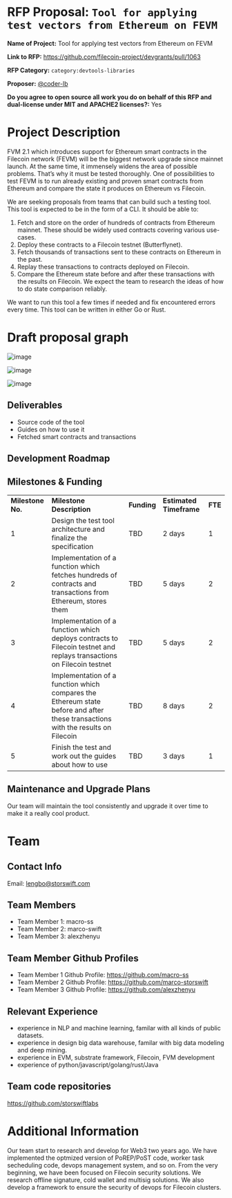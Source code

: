 # RFP Proposal: `Tool for applying test vectors from Ethereum on FEVM`

**Name of Project:** Tool for applying test vectors from Ethereum on FEVM

**Link to RFP:**  https://github.com/filecoin-project/devgrants/pull/1063

**RFP Category:** `category:devtools-libraries`

**Proposer:** [@coder-lb](https://github.com/storswiftlabs)

**Do you agree to open source all work you do on behalf of this RFP and dual-license under MIT and APACHE2 licenses?:** 
Yes

# Project Description

FVM 2.1 which introduces support for Ethereum smart contracts in the Filecoin network (FEVM) will be the biggest network upgrade since mainnet launch. At the same time, it immensely widens the area of possible problems. That’s why it must be tested thoroughly.
One of possibilities to test FEVM is to run already existing and proven smart contracts from Ethereum and compare the state it produces on Ethereum vs Filecoin.

We are seeking proposals from teams that can build such a testing tool. This tool is expected to be in the form of a CLI.
It should be able to:

1. Fetch and store on the order of hundreds of contracts from Ethereum mainnet. These should be widely used contracts covering various use-cases. 
2. Deploy these contracts to a Filecoin testnet (Butterflynet).
3. Fetch thousands of transactions sent to these contracts on Ethereum in the past. 
4. Replay these transactions to contracts deployed on Filecoin. 
5. Compare the Ethereum state before and after these transactions with the results on Filecoin. We expect the team to research the ideas of how to do state comparison reliably.

We want to run this tool a few times if needed and fix encountered errors every time.
This tool can be written in either Go or Rust.

# Draft proposal graph

![image](https://user-images.githubusercontent.com/67536047/195347846-3ea34be4-f70c-4381-8c77-a11aa99c37c4.png)

![image](https://user-images.githubusercontent.com/67536047/195347977-d1b0df99-0adb-41c3-a4f7-11893f176196.png)

![image](https://user-images.githubusercontent.com/67536047/195348190-17f08fc1-d5df-43a7-9e78-2212fe03b816.png)


## Deliverables

* Source code of the tool
* Guides on how to use it
* Fetched smart contracts and transactions 


## Development Roadmap



## Milestones & Funding

<table>
  <tr>
   <td><strong>Milestone No.</strong>
   </td>
   <td><strong>Milestone Description</strong>
   </td>
   <td><strong>Funding</strong>
   </td>
   <td><strong>Estimated Timeframe</strong>
   </td>
   <td><strong>FTE</strong>
   </td>   
  </tr>
  <tr>
   <td>1
   </td>
   <td>Design the test tool architecture and finalize the specification
   </td>
   <td>TBD
   </td>
   <td>2 days
   </td>
    <td>1 
   </td>
  </tr>
  <tr>
   <td>2
   </td>
   <td>Implementation of a function which fetches hundreds of contracts and transactions from Ethereum, stores them 
   </td>
   <td>TBD
   </td>
   <td>5 days
   </td>
    <td>2 
   </td>
  </tr>
  <tr>
   <td>3
   </td>
   <td>Implementation of a function which deploys contracts to Filecoin testnet and replays transactions on Filecoin testnet
   </td>
   <td>TBD
   </td>
   <td>5 days
   </td>
    <td>2 
   </td>
  </tr>
  <tr>
   <td>4
   </td>
   <td>Implementation of a function which compares the Ethereum state before and after these transactions with the results on Filecoin
   </td>
   <td>TBD
   </td>
   <td>8 days
   </td>
    <td>2 
   </td>
  </tr>
  <tr>
   <td>5
   </td>
   <td>Finish the test and work out the guides about how to use
   </td>
   <td>TBD
   </td>
   <td>3 days
    <td>1
   </td>
   </td>
  </tr>
</table>

## Maintenance and Upgrade Plans

Our team will maintain the tool consistently and upgrade it over time to make it a really cool product.

# Team

## Contact Info

Email: lengbo@storswift.com

## Team Members

- Team Member 1: macro-ss
- Team Member 2: marco-swift 
- Team Member 3: alexzhenyu

## Team Member Github Profiles

- Team Member 1 Github Profile: https://github.com/macro-ss
- Team Member 2 Github Profile: https://github.com/marco-storswift
- Team Member 3 Github Profile: https://github.com/alexzhenyu

## Relevant Experience

- experience in NLP and machine learning, familar with all kinds of public datasets.
- experience in design big data warehouse, familar with big data modeling and deep mining.
- experience in EVM, substrate framework, Filecoin, FVM development
- experience of python/javascript/golang/rust/Java

## Team code repositories

https://github.com/storswiftlabs

# Additional Information
Our team start to research and develop for Web3 two years ago. We have implemented the optmized version of PoREP/PoST code, worker task secheduling code, devops management system, and so on. From the very beginning, we have been focused on Filecoin security solutions. We research offline signature, cold wallet and multisig solutions. We also develop a framework to ensure the security of devops for Filecoin clusters.
